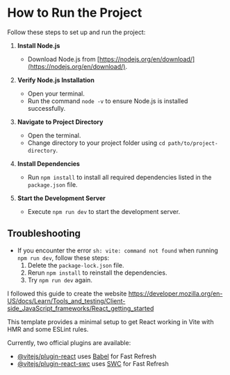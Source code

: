 # How to Run the Project

Follow these steps to set up and run the project:

1. **Install Node.js**
   - Download Node.js from [https://nodejs.org/en/download/](https://nodejs.org/en/download/).
   
2. **Verify Node.js Installation**
   - Open your terminal.
   - Run the command `node -v` to ensure Node.js is installed successfully.

3. **Navigate to Project Directory**
   - Open the terminal.
   - Change directory to your project folder using `cd path/to/project-directory`.

4. **Install Dependencies**
   - Run `npm install` to install all required dependencies listed in the `package.json` file.

5. **Start the Development Server**
   - Execute `npm run dev` to start the development server.

## Troubleshooting

- If you encounter the error `sh: vite: command not found` when running `npm run dev`, follow these steps:
    1. Delete the `package-lock.json` file.
    2. Rerun `npm install` to reinstall the dependencies.
    3. Try `npm run dev` again.



I followed this guide to create the website
https://developer.mozilla.org/en-US/docs/Learn/Tools_and_testing/Client-side_JavaScript_frameworks/React_getting_started

This template provides a minimal setup to get React working in Vite with HMR and some ESLint rules.

Currently, two official plugins are available:
- [@vitejs/plugin-react](https://github.com/vitejs/vite-plugin-react/blob/main/packages/plugin-react/README.md) uses [Babel](https://babeljs.io/) for Fast Refresh
- [@vitejs/plugin-react-swc](https://github.com/vitejs/vite-plugin-react-swc) uses [SWC](https://swc.rs/) for Fast Refresh
